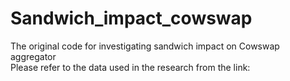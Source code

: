 # Sandwich_impact_cowswap
The original code for investigating sandwich impact on Cowswap aggregator<br />
Please refer to the data used in the research from the link: 
